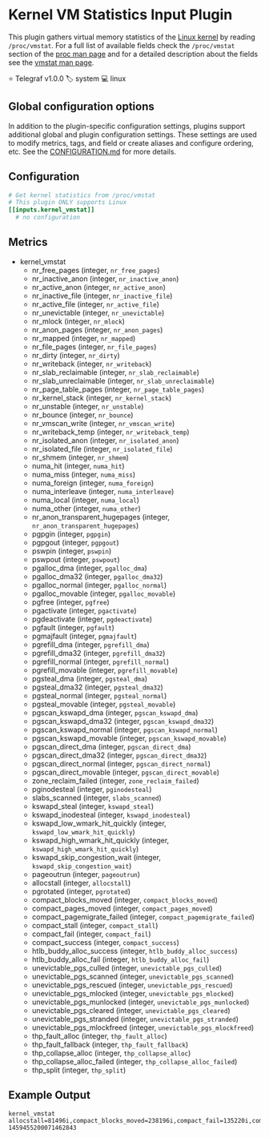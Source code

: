 # Kernel VM Statistics Input Plugin

This plugin gathers virtual memory statistics of the [Linux kernel][kernel] by
reading `/proc/vmstat`. For a full list of available fields check the
`/proc/vmstat` section of the [proc man page][man_proc] and for a detailed
description about the fields see the [vmstat man page][man_vmstat].

⭐ Telegraf v1.0.0
🏷️ system
💻 linux

[kernel]: https://kernel.org/
[man_proc]: http://man7.org/linux/man-pages/man5/proc.5.html
[man_vmstat]: https://man7.org/linux/man-pages/man8/vmstat.8.html

## Global configuration options <!-- @/docs/includes/plugin_config.md -->

In addition to the plugin-specific configuration settings, plugins support
additional global and plugin configuration settings. These settings are used to
modify metrics, tags, and field or create aliases and configure ordering, etc.
See the [CONFIGURATION.md][CONFIGURATION.md] for more details.

[CONFIGURATION.md]: ../../../docs/CONFIGURATION.md#plugins

## Configuration

```toml @sample.conf
# Get kernel statistics from /proc/vmstat
# This plugin ONLY supports Linux
[[inputs.kernel_vmstat]]
  # no configuration
```

## Metrics

- kernel_vmstat
  - nr_free_pages (integer, `nr_free_pages`)
  - nr_inactive_anon (integer, `nr_inactive_anon`)
  - nr_active_anon (integer, `nr_active_anon`)
  - nr_inactive_file (integer, `nr_inactive_file`)
  - nr_active_file (integer, `nr_active_file`)
  - nr_unevictable (integer, `nr_unevictable`)
  - nr_mlock (integer, `nr_mlock`)
  - nr_anon_pages (integer, `nr_anon_pages`)
  - nr_mapped (integer, `nr_mapped`)
  - nr_file_pages (integer, `nr_file_pages`)
  - nr_dirty (integer, `nr_dirty`)
  - nr_writeback (integer, `nr_writeback`)
  - nr_slab_reclaimable (integer, `nr_slab_reclaimable`)
  - nr_slab_unreclaimable (integer, `nr_slab_unreclaimable`)
  - nr_page_table_pages (integer, `nr_page_table_pages`)
  - nr_kernel_stack (integer, `nr_kernel_stack`)
  - nr_unstable (integer, `nr_unstable`)
  - nr_bounce (integer, `nr_bounce`)
  - nr_vmscan_write (integer, `nr_vmscan_write`)
  - nr_writeback_temp (integer, `nr_writeback_temp`)
  - nr_isolated_anon (integer, `nr_isolated_anon`)
  - nr_isolated_file (integer, `nr_isolated_file`)
  - nr_shmem (integer, `nr_shmem`)
  - numa_hit (integer, `numa_hit`)
  - numa_miss (integer, `numa_miss`)
  - numa_foreign (integer, `numa_foreign`)
  - numa_interleave (integer, `numa_interleave`)
  - numa_local (integer, `numa_local`)
  - numa_other (integer, `numa_other`)
  - nr_anon_transparent_hugepages (integer, `nr_anon_transparent_hugepages`)
  - pgpgin (integer, `pgpgin`)
  - pgpgout (integer, `pgpgout`)
  - pswpin (integer, `pswpin`)
  - pswpout (integer, `pswpout`)
  - pgalloc_dma (integer, `pgalloc_dma`)
  - pgalloc_dma32 (integer, `pgalloc_dma32`)
  - pgalloc_normal (integer, `pgalloc_normal`)
  - pgalloc_movable (integer, `pgalloc_movable`)
  - pgfree (integer, `pgfree`)
  - pgactivate (integer, `pgactivate`)
  - pgdeactivate (integer, `pgdeactivate`)
  - pgfault (integer, `pgfault`)
  - pgmajfault (integer, `pgmajfault`)
  - pgrefill_dma (integer, `pgrefill_dma`)
  - pgrefill_dma32 (integer, `pgrefill_dma32`)
  - pgrefill_normal (integer, `pgrefill_normal`)
  - pgrefill_movable (integer, `pgrefill_movable`)
  - pgsteal_dma (integer, `pgsteal_dma`)
  - pgsteal_dma32 (integer, `pgsteal_dma32`)
  - pgsteal_normal (integer, `pgsteal_normal`)
  - pgsteal_movable (integer, `pgsteal_movable`)
  - pgscan_kswapd_dma (integer, `pgscan_kswapd_dma`)
  - pgscan_kswapd_dma32 (integer, `pgscan_kswapd_dma32`)
  - pgscan_kswapd_normal (integer, `pgscan_kswapd_normal`)
  - pgscan_kswapd_movable (integer, `pgscan_kswapd_movable`)
  - pgscan_direct_dma (integer, `pgscan_direct_dma`)
  - pgscan_direct_dma32 (integer, `pgscan_direct_dma32`)
  - pgscan_direct_normal (integer, `pgscan_direct_normal`)
  - pgscan_direct_movable (integer, `pgscan_direct_movable`)
  - zone_reclaim_failed (integer, `zone_reclaim_failed`)
  - pginodesteal (integer, `pginodesteal`)
  - slabs_scanned (integer, `slabs_scanned`)
  - kswapd_steal (integer, `kswapd_steal`)
  - kswapd_inodesteal (integer, `kswapd_inodesteal`)
  - kswapd_low_wmark_hit_quickly (integer, `kswapd_low_wmark_hit_quickly`)
  - kswapd_high_wmark_hit_quickly (integer, `kswapd_high_wmark_hit_quickly`)
  - kswapd_skip_congestion_wait (integer, `kswapd_skip_congestion_wait`)
  - pageoutrun (integer, `pageoutrun`)
  - allocstall (integer, `allocstall`)
  - pgrotated (integer, `pgrotated`)
  - compact_blocks_moved (integer, `compact_blocks_moved`)
  - compact_pages_moved (integer, `compact_pages_moved`)
  - compact_pagemigrate_failed (integer, `compact_pagemigrate_failed`)
  - compact_stall (integer, `compact_stall`)
  - compact_fail (integer, `compact_fail`)
  - compact_success (integer, `compact_success`)
  - htlb_buddy_alloc_success (integer, `htlb_buddy_alloc_success`)
  - htlb_buddy_alloc_fail (integer, `htlb_buddy_alloc_fail`)
  - unevictable_pgs_culled (integer, `unevictable_pgs_culled`)
  - unevictable_pgs_scanned (integer, `unevictable_pgs_scanned`)
  - unevictable_pgs_rescued (integer, `unevictable_pgs_rescued`)
  - unevictable_pgs_mlocked (integer, `unevictable_pgs_mlocked`)
  - unevictable_pgs_munlocked (integer, `unevictable_pgs_munlocked`)
  - unevictable_pgs_cleared (integer, `unevictable_pgs_cleared`)
  - unevictable_pgs_stranded (integer, `unevictable_pgs_stranded`)
  - unevictable_pgs_mlockfreed (integer, `unevictable_pgs_mlockfreed`)
  - thp_fault_alloc (integer, `thp_fault_alloc`)
  - thp_fault_fallback (integer, `thp_fault_fallback`)
  - thp_collapse_alloc (integer, `thp_collapse_alloc`)
  - thp_collapse_alloc_failed (integer, `thp_collapse_alloc_failed`)
  - thp_split (integer, `thp_split`)

## Example Output

```text
kernel_vmstat allocstall=81496i,compact_blocks_moved=238196i,compact_fail=135220i,compact_pagemigrate_failed=0i,compact_pages_moved=6370588i,compact_stall=142092i,compact_success=6872i,htlb_buddy_alloc_fail=0i,htlb_buddy_alloc_success=0i,kswapd_high_wmark_hit_quickly=25439i,kswapd_inodesteal=29770874i,kswapd_low_wmark_hit_quickly=8756i,kswapd_skip_congestion_wait=0i,kswapd_steal=291534428i,nr_active_anon=2515657i,nr_active_file=2244914i,nr_anon_pages=1358675i,nr_anon_transparent_hugepages=2034i,nr_bounce=0i,nr_dirty=5690i,nr_file_pages=5153546i,nr_free_pages=78730i,nr_inactive_anon=426259i,nr_inactive_file=2366791i,nr_isolated_anon=0i,nr_isolated_file=0i,nr_kernel_stack=579i,nr_mapped=558821i,nr_mlock=0i,nr_page_table_pages=11115i,nr_shmem=541689i,nr_slab_reclaimable=459806i,nr_slab_unreclaimable=47859i,nr_unevictable=0i,nr_unstable=0i,nr_vmscan_write=6206i,nr_writeback=0i,nr_writeback_temp=0i,numa_foreign=0i,numa_hit=5113399878i,numa_interleave=35793i,numa_local=5113399878i,numa_miss=0i,numa_other=0i,pageoutrun=505006i,pgactivate=375664931i,pgalloc_dma=0i,pgalloc_dma32=122480220i,pgalloc_movable=0i,pgalloc_normal=5233176719i,pgdeactivate=122735906i,pgfault=8699921410i,pgfree=5359765021i,pginodesteal=9188431i,pgmajfault=122210i,pgpgin=219717626i,pgpgout=3495885510i,pgrefill_dma=0i,pgrefill_dma32=1180010i,pgrefill_movable=0i,pgrefill_normal=119866676i,pgrotated=60620i,pgscan_direct_dma=0i,pgscan_direct_dma32=12256i,pgscan_direct_movable=0i,pgscan_direct_normal=31501600i,pgscan_kswapd_dma=0i,pgscan_kswapd_dma32=4480608i,pgscan_kswapd_movable=0i,pgscan_kswapd_normal=287857984i,pgsteal_dma=0i,pgsteal_dma32=4466436i,pgsteal_movable=0i,pgsteal_normal=318463755i,pswpin=2092i,pswpout=6206i,slabs_scanned=93775616i,thp_collapse_alloc=24857i,thp_collapse_alloc_failed=102214i,thp_fault_alloc=346219i,thp_fault_fallback=895453i,thp_split=9817i,unevictable_pgs_cleared=0i,unevictable_pgs_culled=1531i,unevictable_pgs_mlocked=6988i,unevictable_pgs_mlockfreed=0i,unevictable_pgs_munlocked=6988i,unevictable_pgs_rescued=5426i,unevictable_pgs_scanned=0i,unevictable_pgs_stranded=0i,zone_reclaim_failed=0i 1459455200071462843
```
